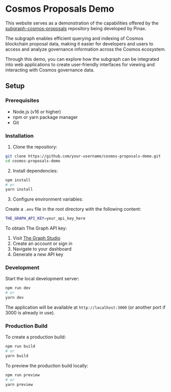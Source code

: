 # Cosmos Proposals Demo

This website serves as a demonstration of the capabilities offered by the [subgraph-cosmos-proposals](https://github.com/pinax-network/subgraph-cosmos-proposals/) repository being developed by Pinax.

The subgraph enables efficient querying and indexing of Cosmos blockchain proposal data, making it easier for developers and users to access and analyze governance information across the Cosmos ecosystem.

Through this demo, you can explore how the subgraph can be integrated into web applications to create user-friendly interfaces for viewing and interacting with Cosmos governance data.

## Setup

### Prerequisites

- Node.js (v16 or higher)
- npm or yarn package manager
- Git

### Installation

1. Clone the repository:
```bash
git clone https://github.com/your-username/cosmos-proposals-demo.git
cd cosmos-proposals-demo
```

2. Install dependencies:
```bash
npm install
# or
yarn install
```

3. Configure environment variables:

Create a `.env` file in the root directory with the following content:
```bash
THE_GRAPH_API_KEY=your_api_key_here
```

To obtain The Graph API key:
1. Visit [The Graph Studio](https://thegraph.com/studio/)
2. Create an account or sign in
3. Navigate to your dashboard
4. Generate a new API key

### Development

Start the local development server:
```bash
npm run dev
# or
yarn dev
```

The application will be available at `http://localhost:3000` (or another port if 3000 is already in use).

### Production Build

To create a production build:
```bash
npm run build
# or
yarn build
```

To preview the production build locally:
```bash
npm run preview
# or
yarn preview
```